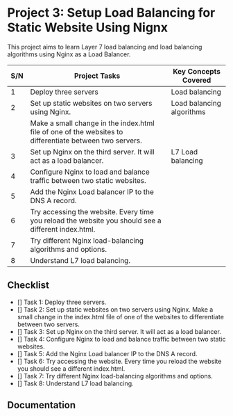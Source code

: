 # Project 3: Setup Load Balancing for Static Website Using Nignx

This project aims to learn Layer 7 load balancing and load balancing algorithms using Nginx as a Load Balancer.

|S/N | Project Tasks                                                                                              | Key Concepts Covered      |
|----|------------------------------------------------------------------------------------------------------------|---------------------------|
| 1  |Deploy three servers                                                                                        | Load balancing            |
| 2  |Set up static websites on two servers using Nginx.                                                          | Load balancing algorithms |
|    |Make a small change in the index.html file of one of the websites to differentiate between two servers.     |                           |
| 3  |Set up Nginx on the third server. It will act as a load balancer.                                           | L7 Load balancing         |
| 4  |Configure Nginx to load and balance traffic between two static websites.                                    |                           |
| 5  |Add the Nginx Load balancer IP to the DNS A record.                                                         |                           |
| 6  |Try accessing the website. Every time you reload the website you should see a different index.html.         |                           |
| 7  |Try different Nginx load-balancing algorithms and options.                                                  |                           |
| 8  |Understand L7 load balancing.                                                                               |                           |

## Checklist

- [] Task 1: Deploy three servers.
- [] Task 2: Set up static websites on two servers using Nginx. Make a small change in the index.html file of one of the websites to differentiate between two servers.
- [] Task 3: Set up Nginx on the third server. It will act as a load balancer.
- [] Task 4: Configure Nginx to load and balance traffic between two static websites.
- [] Task 5: Add the Nginx Load balancer IP to the DNS A record.
- [] Task 6: Try accessing the website. Every time you reload the website you should see a different index.html.
- [] Task 7: Try different Nginx load-balancing algorithms and options.
- [] Task 8: Understand L7 load balancing.

## Documentation
